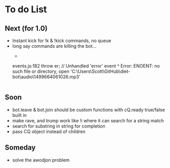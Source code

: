 # To do List

## Next (for 1.0)
- Instant kick for !k & !kick commands, no queue
- long say commands are killing the bot...
  - ```
  events.js:182
        throw er; // Unhandled 'error' event
        ^
        Error: ENOENT: no such file or directory, open 'C:\Users\Scott\GitHub\diet-bot\audio\1499664061026.mp3'
  ```
  
## Soon
- bot.leave & bot.join should be custom functions with cQ.ready true/false built in
- make rave, and trump work like !i where it can search for a string match
- search for substring in string for completion
- pass CQ object instead of children

## Someday
- solve the awodjon problem
